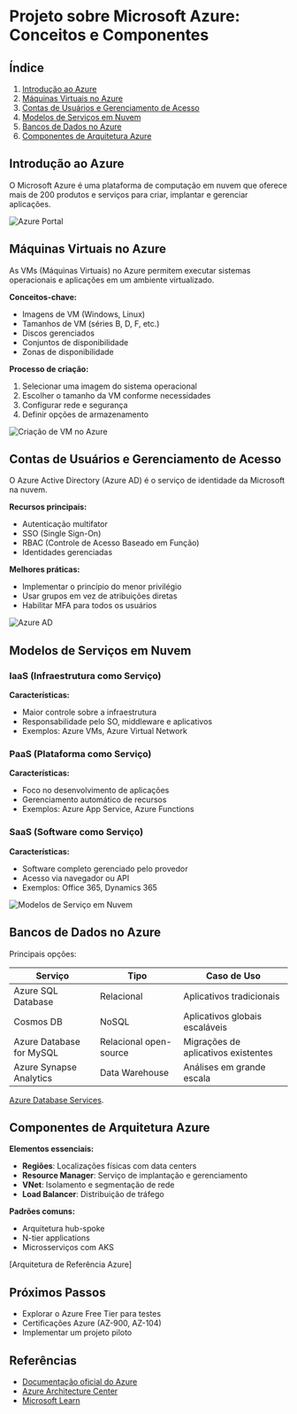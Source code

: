 # Projeto sobre Microsoft Azure: Conceitos e Componentes

## Índice
1. [Introdução ao Azure](#introdução-ao-azure)
2. [Máquinas Virtuais no Azure](#máquinas-virtuais-no-azure)
3. [Contas de Usuários e Gerenciamento de Acesso](#contas-de-usuários-e-gerenciamento-de-acesso)
4. [Modelos de Serviços em Nuvem](#modelos-de-serviços-em-nuvem)
5. [Bancos de Dados no Azure](#bancos-de-dados-no-azure)
6. [Componentes de Arquitetura Azure](#componentes-de-arquitetura-azure)

## Introdução ao Azure
O Microsoft Azure é uma plataforma de computação em nuvem que oferece mais de 200 produtos e serviços para criar, implantar e gerenciar aplicações.

![Azure Portal](https://learn.microsoft.com/pt-br/training/azure-fundamentals/media/azure-portal-65a9a8e3.png)

## Máquinas Virtuais no Azure
As VMs (Máquinas Virtuais) no Azure permitem executar sistemas operacionais e aplicações em um ambiente virtualizado.

**Conceitos-chave:**
- Imagens de VM (Windows, Linux)
- Tamanhos de VM (séries B, D, F, etc.)
- Discos gerenciados
- Conjuntos de disponibilidade
- Zonas de disponibilidade

**Processo de criação:**
1. Selecionar uma imagem do sistema operacional
2. Escolher o tamanho da VM conforme necessidades
3. Configurar rede e segurança
4. Definir opções de armazenamento

![Criação de VM no Azure](https://learn.microsoft.com/pt-br/azure/virtual-machines/windows/media/quick-create-portal/create-virtual-machine-portal.png)

## Contas de Usuários e Gerenciamento de Acesso
O Azure Active Directory (Azure AD) é o serviço de identidade da Microsoft na nuvem.

**Recursos principais:**
- Autenticação multifator
- SSO (Single Sign-On)
- RBAC (Controle de Acesso Baseado em Função)
- Identidades gerenciadas

**Melhores práticas:**
- Implementar o princípio do menor privilégio
- Usar grupos em vez de atribuições diretas
- Habilitar MFA para todos os usuários

![Azure AD](https://learn.microsoft.com/pt-br/azure/active-directory/fundamentals/media/active-directory-how-subscriptions-associated-directory/azure-ad-portal.png)

## Modelos de Serviços em Nuvem

### IaaS (Infraestrutura como Serviço)
**Características:**
- Maior controle sobre a infraestrutura
- Responsabilidade pelo SO, middleware e aplicativos
- Exemplos: Azure VMs, Azure Virtual Network

### PaaS (Plataforma como Serviço)
**Características:**
- Foco no desenvolvimento de aplicações
- Gerenciamento automático de recursos
- Exemplos: Azure App Service, Azure Functions

### SaaS (Software como Serviço)
**Características:**
- Software completo gerenciado pelo provedor
- Acesso via navegador ou API
- Exemplos: Office 365, Dynamics 365

![Modelos de Serviço em Nuvem](https://learn.microsoft.com/pt-br/training/azure-fundamentals/media/iaas-paas-saas-comparison-65796f9b.png)

## Bancos de Dados no Azure
Principais opções:

| Serviço | Tipo | Caso de Uso |
|---------|------|-------------|
| Azure SQL Database | Relacional | Aplicativos tradicionais |
| Cosmos DB | NoSQL | Aplicativos globais escaláveis |
| Azure Database for MySQL | Relacional open-source | Migrações de aplicativos existentes |
| Azure Synapse Analytics | Data Warehouse | Análises em grande escala |

[Azure Database Services](https://azure.microsoft.com/pt-br/pricing/purchase-options/azure-account/search?ef_id=_k_Cj0KCQjw_dbABhC5ARIsAAh2Z-SAPDxHknQcI3_iPt73mNRDBZvWfJLR_Smi4FddlnC-fmw8_V8y34oaAmclEALw_wcB_k_&OCID=AIDcmmzmnb0182_SEM__k_Cj0KCQjw_dbABhC5ARIsAAh2Z-SAPDxHknQcI3_iPt73mNRDBZvWfJLR_Smi4FddlnC-fmw8_V8y34oaAmclEALw_wcB_k_&gad_source=1&gbraid=0AAAAADcJh_vflkDXr7BDV1VhDbLslQKiV&gclid=Cj0KCQjw_dbABhC5ARIsAAh2Z-SAPDxHknQcI3_iPt73mNRDBZvWfJLR_Smi4FddlnC-fmw8_V8y34oaAmclEALw_wcB).


## Componentes de Arquitetura Azure

**Elementos essenciais:**
- **Regiões**: Localizações físicas com data centers
- **Resource Manager**: Serviço de implantação e gerenciamento
- **VNet**: Isolamento e segmentação de rede
- **Load Balancer**: Distribuição de tráfego

**Padrões comuns:**
- Arquitetura hub-spoke
- N-tier applications
- Microsserviços com AKS

[Arquitetura de Referência Azure]

## Próximos Passos
- Explorar o Azure Free Tier para testes
- Certificações Azure (AZ-900, AZ-104)
- Implementar um projeto piloto

## Referências
- [Documentação oficial do Azure](https://learn.microsoft.com/pt-br/azure/)
- [Azure Architecture Center](https://learn.microsoft.com/pt-br/azure/architecture/)
- [Microsoft Learn](https://learn.microsoft.com/pt-br/training/azure/)
